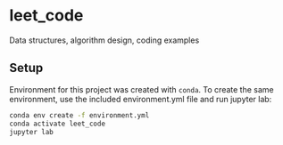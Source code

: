 # leet_code
Data structures, algorithm design, coding examples

## Setup

Environment for this project was created with `conda`. To create the same environment, use the included environment.yml file and run jupyter lab:

```bash
conda env create -f environment.yml
conda activate leet_code
jupyter lab
```
